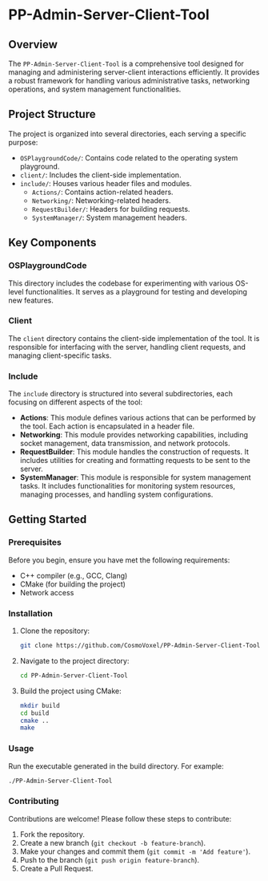 # PP-Admin-Server-Client-Tool

## Overview

The `PP-Admin-Server-Client-Tool` is a comprehensive tool designed for managing and administering server-client interactions efficiently. It provides a robust framework for handling various administrative tasks, networking operations, and system management functionalities.

## Project Structure

The project is organized into several directories, each serving a specific purpose:

- `OSPlaygroundCode/`: Contains code related to the operating system playground.
- `client/`: Includes the client-side implementation.
- `include/`: Houses various header files and modules.
  - `Actions/`: Contains action-related headers.
  - `Networking/`: Networking-related headers.
  - `RequestBuilder/`: Headers for building requests.
  - `SystemManager/`: System management headers.

## Key Components

### OSPlaygroundCode

This directory includes the codebase for experimenting with various OS-level functionalities. It serves as a playground for testing and developing new features.

### Client

The `client` directory contains the client-side implementation of the tool. It is responsible for interfacing with the server, handling client requests, and managing client-specific tasks.

### Include

The `include` directory is structured into several subdirectories, each focusing on different aspects of the tool:

- **Actions**: This module defines various actions that can be performed by the tool. Each action is encapsulated in a header file.
- **Networking**: This module provides networking capabilities, including socket management, data transmission, and network protocols.
- **RequestBuilder**: This module handles the construction of requests. It includes utilities for creating and formatting requests to be sent to the server.
- **SystemManager**: This module is responsible for system management tasks. It includes functionalities for monitoring system resources, managing processes, and handling system configurations.

## Getting Started

### Prerequisites

Before you begin, ensure you have met the following requirements:
- C++ compiler (e.g., GCC, Clang)
- CMake (for building the project)
- Network access

### Installation

1. Clone the repository:
   ```sh
   git clone https://github.com/CosmoVoxel/PP-Admin-Server-Client-Tool.git
   ```
2. Navigate to the project directory:
   ```sh
   cd PP-Admin-Server-Client-Tool
   ```
3. Build the project using CMake:
   ```sh
   mkdir build
   cd build
   cmake ..
   make
   ```

### Usage

Run the executable generated in the build directory. For example:
```sh
./PP-Admin-Server-Client-Tool
```

### Contributing

Contributions are welcome! Please follow these steps to contribute:
1. Fork the repository.
2. Create a new branch (`git checkout -b feature-branch`).
3. Make your changes and commit them (`git commit -m 'Add feature'`).
4. Push to the branch (`git push origin feature-branch`).
5. Create a Pull Request.
